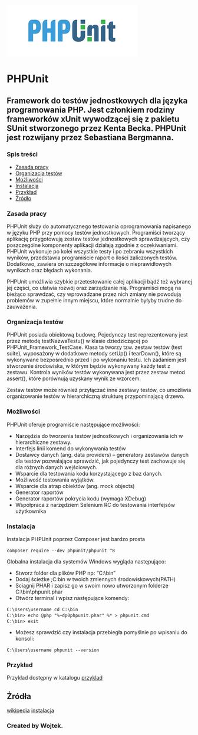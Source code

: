 ![PHPUnit](./img/logo.png)
# PHPUnit 

## Framework do testów jednostkowych dla języka programowania PHP. Jest członkiem rodziny frameworków xUnit wywodzącej się z pakietu SUnit stworzonego przez Kenta Becka. PHPUnit jest rozwijany przez Sebastiana Bergmanna.

### Spis treści
* [Zasada pracy](#zasada-pracy)
* [Organizacja testów](#organizacja-testów)
* [Możliwości](#możliwości)
* [Instalacja](#instalacja)
* [Przykład](#przykład)
* [Żródło](#żródła)

### Zasada pracy
PHPUnit służy do automatycznego testowania oprogramowania napisanego w języku PHP przy pomocy testów jednostkowych. Programiści tworzący aplikację przygotowują zestaw testów jednostkowych sprawdzających, czy poszczególne komponenty aplikacji działają zgodnie z oczekiwaniami. PHPUnit wykonuje po kolei wszystkie testy i po zebraniu wszystkich wyników, przedstawia programiście raport o ilości zaliczonych testów. Dodatkowo, zawiera on szczegółowe informacje o nieprawidłowych wynikach oraz błędach wykonania.

PHPUnit umożliwia szybkie przetestowanie całej aplikacji bądź też wybranej jej części, co ułatwia rozwój oraz zarządzanie nią. Programiści mogą na bieżąco sprawdzać, czy wprowadzane przez nich zmiany nie powodują problemów w zupełnie innym miejscu, które normalnie byłyby trudne do zauważenia.

### Organizacja testów
PHPUnit posiada obiektową budowę. Pojedynczy test reprezentowany jest przez metodę testNazwaTestu() w klasie dziedziczącej po PHPUnit_Framework_TestCase. Klasa ta tworzy tzw. zestaw testów (test suite), wyposażony w dodatkowe metody setUp() i tearDown(), które są wykonywane bezpośrednio przed i po wykonaniu testu. Ich zadaniem jest stworzenie środowiska, w którym będzie wykonywany każdy test z zestawu. Kontrola wyników testów wykonywana jest przez zestaw metod assert(), które porównują uzyskany wynik ze wzorcem.

Zestaw testów może również przyłączać inne zestawy testów, co umożliwia organizowanie testów w hierarchiczną strukturę przypominającą drzewo.

### Możliwości

PHPUnit oferuje programiście następujące możliwości:

* Narzędzia do tworzenia testów jednostkowych i organizowania ich w hierarchiczne zestawy.
* Interfejs linii komend do wykonywania testów
* Dostawcy danych (ang. data providers) – generatory zestawów danych dla testów pozwalające sprawdzić, jak pojedynczy test zachowuje się dla różnych danych wejściowych.
* Wsparcie dla testowania kodu korzystającego z baz danych.
* Możliwość testowania wyjątków.
* Wsparcie dla atrap obiektów (ang. mock objects)
* Generator raportów
* Generator raportów pokrycia kodu (wymaga XDebug)
* Współpraca z narzędziem Selenium RC do testowania interfejsów użytkownika

### Instalacja
Instalacja PHPUnit poprzez Composer jest bardzo prosta
```
composer require --dev phpunit/phpunit ^8
```
Globalna instalacja dla systemów Windows wygląda następująco:

* Stworz folder dla plików PHP np: “C:\bin”
* Dodaj ścieżke ;C:bin w twoich zmiennych środowiskowych(PATH)
* Sciągnij PHAR i zapisz go w swoim nowo utworzonym folderze C:\bin\phpunit.phar
* Otwórz terminal i wpisz następujące komendy:
```
C:\Users\username cd C:\bin
C:\bin> echo @php "%~dp0phpunit.phar" %* > phpunit.cmd
C:\bin> exit
```
* Możesz sprawdzić czy instalacja przebiegła pomyślnie po wpisaniu do konsoli:
```
C:\Users\username phpunit --version
```

### Przykład

Przykład dostępny w katalogu [przyklad](https://github.com/wszwszwsz/TAU/tree/main/Laboratorium%205/przyklad) 


## Żródła
[wikipedia](https://pl.wikipedia.org/wiki/PHPUnit)
[instalacja](https://www.w3resource.com/php/PHPUnit/installation-of-php-unit.php)

### Created by Wojtek.
